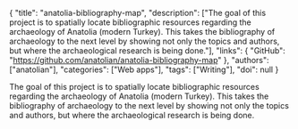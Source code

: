 {
  "title": "anatolia-bibliography-map",
  "description": ["The goal of this project is to spatially locate bibliographic resources regarding the archaeology of Anatolia (modern Turkey). This takes the bibliography of archaeology to the next level by showing not only the topics and authors, but where the archaeological research is being done."],
  "links": {
    "GitHub": "https://github.com/anatolian/anatolia-bibliography-map"
  },
  "authors": ["anatolian"],
  "categories": ["Web apps"],
  "tags": ["Writing"],
  "doi": null
}

<!-- Generated by csv2md.R – do not edit by hand -->

The goal of this project is to spatially locate bibliographic resources regarding the archaeology of Anatolia (modern Turkey). This takes the bibliography of archaeology to the next level by showing not only the topics and authors, but where the archaeological research is being done.